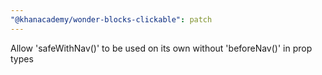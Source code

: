 ```yaml
---
"@khanacademy/wonder-blocks-clickable": patch
---
```


Allow 'safeWithNav()' to be used on its own without 'beforeNav()' in prop types
